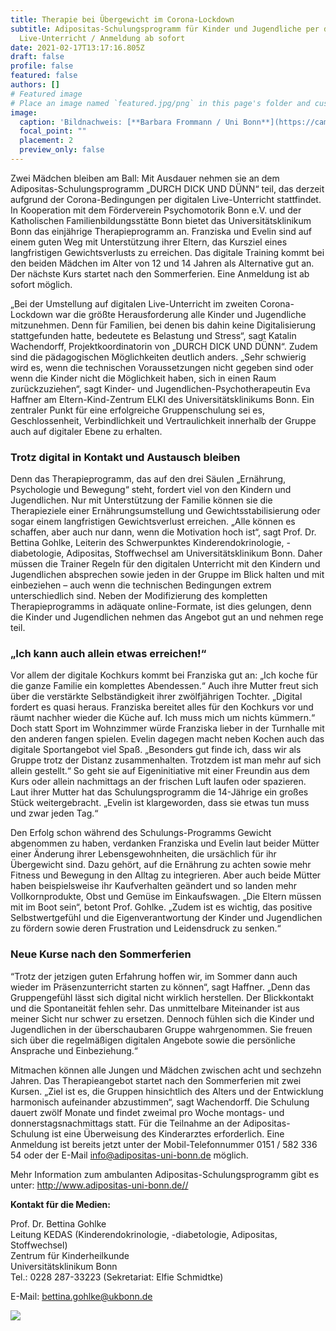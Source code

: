 ```yaml
---
title: Therapie bei Übergewicht im Corona-Lockdown
subtitle: Adipositas-Schulungsprogramm für Kinder und Jugendliche per digitalen
  Live-Unterricht / Anmeldung ab sofort
date: 2021-02-17T13:17:16.805Z
draft: false
profile: false
featured: false
authors: []
# Featured image
# Place an image named `featured.jpg/png` in this page's folder and customize its options here.
image:
  caption: 'Bildnachweis: [**Barbara Frommann / Uni Bonn**](https://cams.ukb.uni-bonn.de/presse/public/pressemitteilungen/d1d241b6-378d-456c-b047-0b4c3ac14362/images/DDuD_digital_Sportkurs.jpg)'
  focal_point: ""
  placement: 2
  preview_only: false
---
```

Zwei Mädchen bleiben am Ball: Mit Ausdauer nehmen sie an dem Adipositas-Schulungsprogramm „DURCH DICK UND DÜNN“ teil, das derzeit aufgrund der Corona-Bedingungen per digitalen Live-Unterricht stattfindet. In Kooperation mit dem Förderverein Psychomotorik Bonn e.V. und der Katholischen Familienbildungsstätte Bonn bietet das Universitätsklinikum Bonn das einjährige Therapieprogramm an. Franziska und Evelin sind auf einem guten Weg mit Unterstützung ihrer Eltern, das Kursziel eines langfristigen Gewichtsverlusts zu erreichen. Das digitale Training kommt bei den beiden Mädchen im Alter von 12 und 14 Jahren als Alternative gut an. Der nächste Kurs startet nach den Sommerferien. Eine Anmeldung ist ab sofort möglich.

„Bei der Umstellung auf digitalen Live-Unterricht im zweiten Corona-Lockdown war die größte Herausforderung alle Kinder und Jugendliche mitzunehmen. Denn für Familien, bei denen bis dahin keine Digitalisierung stattgefunden hatte, bedeutete es Belastung und Stress“, sagt Katalin Wachendorff, Projektkoordinatorin von „DURCH DICK UND DÜNN“. Zudem sind die pädagogischen Möglichkeiten deutlich anders. „Sehr schwierig wird es, wenn die technischen Voraussetzungen nicht gegeben sind oder wenn die Kinder nicht die Möglichkeit haben, sich in einen Raum zurückzuziehen“, sagt Kinder- und Jugendlichen-Psychotherapeutin Eva Haffner am Eltern-Kind-Zentrum ELKI des Universitätsklinikums Bonn. Ein zentraler Punkt für eine erfolgreiche Gruppenschulung sei es, Geschlossenheit, Verbindlichkeit und Vertraulichkeit innerhalb der Gruppe auch auf digitaler Ebene zu erhalten.

### Trotz digital in Kontakt und Austausch bleiben

Denn das Therapieprogramm, das auf den drei Säulen „Ernährung, Psychologie und Bewegung“ steht, fordert viel von den Kindern und Jugendlichen. Nur mit Unterstützung der Familie können sie die Therapieziele einer Ernährungsumstellung und Gewichtsstabilisierung oder sogar einem langfristigen Gewichtsverlust erreichen. „Alle können es schaffen, aber auch nur dann, wenn die Motivation hoch ist“, sagt Prof. Dr. Bettina Gohlke, Leiterin des Schwerpunktes Kinderendokrinologie, -diabetologie, Adipositas, Stoffwechsel am Universitätsklinikum Bonn. Daher müssen die Trainer Regeln für den digitalen Unterricht mit den Kindern und Jugendlichen absprechen sowie jeden in der Gruppe im Blick halten und mit einbeziehen – auch wenn die technischen Bedingungen extrem unterschiedlich sind. Neben der Modifizierung des kompletten Therapieprogramms in adäquate online-Formate, ist dies gelungen, denn die Kinder und Jugendlichen nehmen das Angebot gut an und nehmen rege teil.

### „Ich kann auch allein etwas erreichen!“

Vor allem der digitale Kochkurs kommt bei Franziska gut an: „Ich koche für die ganze Familie ein komplettes Abendessen.“ Auch ihre Mutter freut sich über die verstärkte Selbständigkeit ihrer zwölfjährigen Tochter. „Digital fordert es quasi heraus. Franziska bereitet alles für den Kochkurs vor und räumt nachher wieder die Küche auf. Ich muss mich um nichts kümmern.“ Doch statt Sport im Wohnzimmer würde Franziska lieber in der Turnhalle mit den anderen fangen spielen. Evelin dagegen macht neben Kochen auch das digitale Sportangebot viel Spaß. „Besonders gut finde ich, dass wir als Gruppe trotz der Distanz zusammenhalten. Trotzdem ist man mehr auf sich allein gestellt.“ So geht sie auf Eigeninitiative mit einer Freundin aus dem Kurs oder allein nachmittags an der frischen Luft laufen oder spazieren. Laut ihrer Mutter hat das Schulungsprogramm die 14-Jährige ein großes Stück weitergebracht. „Evelin ist klargeworden, dass sie etwas tun muss und zwar jeden Tag.“

Den Erfolg schon während des Schulungs-Programms Gewicht abgenommen zu haben, verdanken Franziska und Evelin laut beider Mütter einer Änderung ihrer Lebensgewohnheiten, die ursächlich für ihr Übergewicht sind. Dazu gehört, auf die Ernährung zu achten sowie mehr Fitness und Bewegung in den Alltag zu integrieren. Aber auch beide Mütter haben beispielsweise ihr Kaufverhalten geändert und so landen mehr Vollkornprodukte, Obst und Gemüse im Einkaufswagen. „Die Eltern müssen mit im Boot sein“, betont Prof. Gohlke. „Zudem ist es wichtig, das positive Selbstwertgefühl und die Eigenverantwortung der Kinder und Jugendlichen zu fördern sowie deren Frustration und Leidensdruck zu senken.“

### Neue Kurse nach den Sommerferien

“Trotz der jetzigen guten Erfahrung hoffen wir, im Sommer dann auch wieder im Präsenzunterricht starten zu können“, sagt Haffner. „Denn das Gruppengefühl lässt sich digital nicht wirklich herstellen. Der Blickkontakt und die Spontaneität fehlen sehr. Das unmittelbare Miteinander ist aus meiner Sicht nur schwer zu ersetzen. Dennoch fühlen sich die Kinder und Jugendlichen in der überschaubaren Gruppe wahrgenommen. Sie freuen sich über die regelmäßigen digitalen Angebote sowie die persönliche Ansprache und Einbeziehung.“

Mitmachen können alle Jungen und Mädchen zwischen acht und sechzehn Jahren. Das Therapieangebot startet nach den Sommerferien mit zwei Kursen. „Ziel ist es, die Gruppen hinsichtlich des Alters und der Entwicklung harmonisch aufeinander abzustimmen“, sagt Wachendorff. Die Schulung dauert zwölf Monate und findet zweimal pro Woche montags- und donnerstagsnachmittags statt. Für die Teilnahme an der Adipositas-Schulung ist eine Überweisung des Kinderarztes erforderlich. Eine Anmeldung ist bereits jetzt unter der Mobil-Telefonnummer 0151 / 582 336 54 oder der E-Mail info@adipositas-uni-bonn.de möglich.

Mehr Information zum ambulanten Adipositas-Schulungsprogramm gibt es unter: <http://www.adipositas-uni-bonn.de//>

**Kontakt für die Medien:**

Prof. Dr. Bettina Gohlke\
Leitung KEDAS (Kinderendokrinologie, -diabetologie, Adipositas, Stoffwechsel)\
Zentrum für Kinderheilkunde\
Universitätsklinikum Bonn\
Tel.: 0228 287-33223 (Sekretariat: Elfie Schmidtke)

E-Mail: [bettina.gohlke@ukbonn.de](mailto:bettina.gohlke@ukbonn.de)

![](images/DDuD_digital_Kochkurs.jpg)